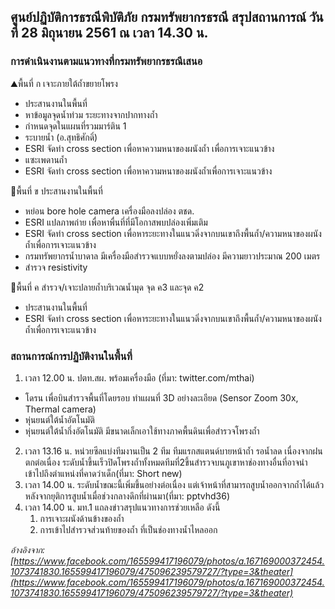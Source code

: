 ---
---

## ศูนย์ปฏิบัติการธรณีพิบัติภัย กรมทรัพยากรธรณี สรุปสถานการณ์ วันที่ 28 มิถุนายน 2561 ณ เวลา 14.30 น.

### การดำเนินงานตามแนวทางที่กรมทรัพยากรธรณีเสนอ

⛰พื้นที่ ก เจาะภายใต้ถ้ำขยายโพรง
- ประสานงานในพื้นที่
- หาข้อมูลจุดน้ำท่วม ระยะทางจากปากทางถ้ำ
- กำหนดจุดในแผนที่รวมมาร์ติน 1
- ระบายน้ำ (อ.สุทธิศักดิ์)
- ESRI จัดทำ cross section เพื่อหาความหนาของผนังถ้ำ เพื่อการเจาะแนวข้าง
- แซะเพดานถ้ำ
- ESRI จัดทำ cross section เพื่อหาความหนาของผนังถ้ำเพื่อการเจาะแนวข้าง

📃พื้นที่ ข ประสานงานในพื้นที่
- หย่อน bore hole camera เครื่องมือลงปล่อง ตชด.
- ESRI แปลภาพถ่าย เพื่อหาพื่นที่ที่มีโอกาสพบปล่องเพิ่มเติม
- ESRI จัดทำ cross section เพื่อหาระยะทางในแนวดิ่งจากบนเขาถึงพื้นถ้ำ/ความหนาของผนังถ้ำเพื่อการเจาะแนวข้าง
- กรมทรัพยากรน้ำบาดาล มีเครื่องมือสำรวจแบบหยั่งลงตามปล่อง มีความยาวประมาณ 200 เมตร
- สำรวจ resistivity

📑พื้นที่ ค สำรวจ/เจาะปลายถ้ำบริเวณน้ำมุด จุด ค3 และจุด ค2
- ประสานงานในพื้นที่
- ESRI จัดทำ cross section เพื่อหาระยะทางในแนวดิ่งจากบนเขาถึงพื้นถ้ำ/ความหนาของผนังถ้ำเพื่อการเจาะแนวข้าง

### สถานการณ์การปฏิบัติงานในพื้นที่ 

1. เวลา 12.00 น. ปตท.สผ. พร้อมเครื่องมือ (ที่มา: twitter.com/mthai)
- โดรน เพื่อบินสำรวจพื้นที่โดยรอบ ทำแผนที่ 3D อย่างละเอียด (Sensor Zoom 30x, Thermal camera)
- หุ่นยนต์ใต้น้ำอัตโนมัติ
- หุ่นยนต์ใต้น้ำกึ่งอัตโนมัติ มีขนาดเล็กเอาใช้ทางภาคพื้นดินเพื่อสำรวจโพรงถ้ำ
2. เวลา 13.16 น. หน่วยซีลแบ่งทีมงานเป็น 2 ทีม ทีมแรกสแตนด์บายหน้าถ้ำ รอน้ำลด เนื่องจากฝนตกต่อเนื่อง ระดับน้ำขึ้นเร็วปิดโพรงถ้ำทั้งหมดทีมที่2ขึ้นสำรวจบนภูเขาหาช่องทางอื่นที่อาจนำเข้าไปถึงตำแหน่งที่คาดว่าเด็ก(ที่มา: Short new)
3. เวลา 14.00 น. ระดับน้ำขณะนี้เพิ่มขึ้นอย่างต่อเนื่อง แต่เจ้าหน้าที่สามารถสูบน้ำออกจากถ้ำได้แล้วหลังจากยุติการสูบน้ำเมื่อช่วงกลางดึกที่ผ่านมา(ที่มา: pptvhd36)
4. เวลา 14.00 น. มท.1 แถลงข่าวสรุปแนวทางการช่วยเหลือ ดังนี้
    1. การเจาะผนังด้านข้างของถ้ำ
    2. การเข้าไปสำรวจส่วนท้ายของถ้ำ ที่เป็นช่องทางน้ำไหลออก

*อ้างอิงจาก: [https://www.facebook.com/165599417196079/photos/a.167169000372454.1073741830.165599417196079/475096239579727/?type=3&theater](https://www.facebook.com/165599417196079/photos/a.167169000372454.1073741830.165599417196079/475096239579727/?type=3&theater)*